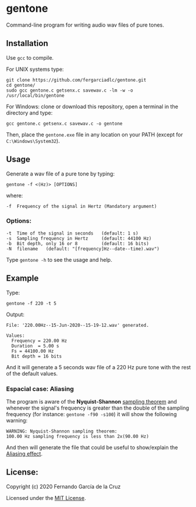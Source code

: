 # gentone

Command-line program for writing audio wav files of pure tones.

## Installation

Use `gcc` to compile.

For UNIX systems type:

	git clone https://github.com/fergarciadlc/gentone.git
	cd gentone/
	sudo gcc gentone.c getsenx.c savewav.c -lm -w -o /usr/local/bin/gentone

For Windows: clone or download this repository, open a terminal in the directory and type:

	gcc gentone.c getsenx.c savewav.c -o gentone


Then, place the `gentone.exe` file in any location on your PATH (except for `C:\Windows\System32`).
## Usage
Generate a wav file of a pure tone by typing:

	gentone -f <(Hz)> [OPTIONS]

where:
	
	-f 	Frequency of the signal in Hertz (Mandatory argument)

### Options:
	-t	Time of the signal in seconds	(default: 1 s)
	-s 	Sampling frequency in Hertz 	(default: 44100 Hz)
	-b 	Bit depth, only 16 or 8			(default: 16 bits)
	-N 	filename   (default: "[frequency]Hz--date--time).wav")

Type `gentone -h` to see the usage and help.

## Example
Type: 

	gentone -f 220 -t 5
Output:
```
File: '220.00Hz--15-Jun-2020--15-19-12.wav' generated.

Values:
  Frequency = 220.00 Hz
  Duration  = 5.00 s
  Fs = 44100.00 Hz
  Bit depth = 16 bits
```
And it will generate a 5 seconds wav file of a 220 Hz pure tone with the rest of the default values.

### Espacial case: Aliasing
The program is aware of the **Nyquist-Shannon** [sampling theorem](https://en.wikipedia.org/wiki/Nyquist%E2%80%93Shannon_sampling_theorem) and whenever the signal's frequency is greater than the double of the sampling frequency (for instance: `gentone -f90 -s100`) it will show the following warning:
	
	WARNING: Nyquist-Shannon sampling theorem:
	100.00 Hz sampling frequency is less than 2x(90.00 Hz)
And then will generate the file that could be useful to show/explain the [Aliasing effect](https://en.wikipedia.org/wiki/Aliasing).

## License:
Copyright (c) 2020 Fernando García de la Cruz

Licensed under the [MIT License](LICENSE).